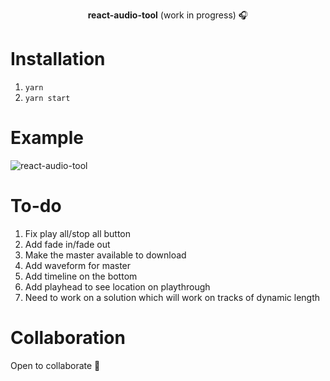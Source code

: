 <p align="center"><b>react-audio-tool</b> (work in progress) 🎧</p>

# Installation

1. `yarn`
2. `yarn start`

# Example

![react-audio-tool](https://github.com/julian-aimusic/react-audio-tool/example.gif)

# To-do

1. Fix play all/stop all button
2. Add fade in/fade out
3. Make the master available to download
4. Add waveform for master
5. Add timeline on the bottom
6. Add playhead to see location on playthrough
7. Need to work on a solution which will work on tracks of dynamic length

# Collaboration

Open to collaborate 🤙
